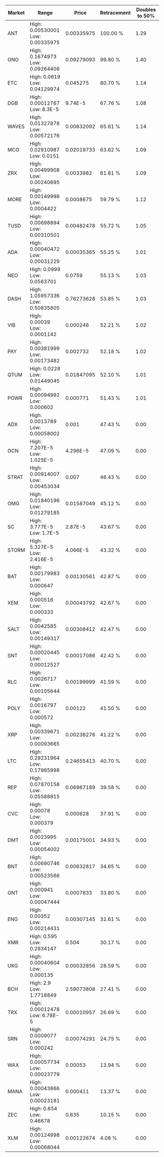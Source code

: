 | Market | Range | Price| Retracement | Doubles to 50% |
| --- | --- | --- | --- | --- |
| ANT | High: 0.00530001<br />Low: 0.00335975 | 0.00335975 | 100.00 % | 1.29 |
| GNO | High: 0.1674973<br />Low: 0.09264408 | 0.09279093 | 99.80 % | 1.40 |
| ETC | High: 0.0619<br />Low: 0.04129974 | 0.045275 | 80.70 % | 1.14 |
| DGB | High: 0.00012767<br />Low: 8.3E-5 | 9.74E-5 | 67.76 % | 1.08 |
| WAVES | High: 0.01327878<br />Low: 0.00572176 | 0.00832092 | 65.61 % | 1.14 |
| MCO | High: 0.02910987<br />Low: 0.0151 | 0.02019733 | 63.62 % | 1.09 |
| ZRX | High: 0.00499908<br />Low: 0.00240895 | 0.0033982 | 61.81 % | 1.09 |
| MORE | High: 0.00149998<br />Low: 0.0004422 | 0.0008675 | 59.79 % | 1.12 |
| TUSD | High: 0.00698894<br />Low: 0.00310501 | 0.00482478 | 55.72 % | 1.05 |
| ADA | High: 0.00040472<br />Low: 0.00031229 | 0.00035365 | 55.25 % | 1.01 |
| NEO | High: 0.0999<br />Low: 0.0563701 | 0.0759 | 55.13 % | 1.03 |
| DASH | High: 1.05957336<br />Low: 0.50835805 | 0.76273628 | 53.85 % | 1.03 |
| VIB | High: 0.00039<br />Low: 0.0001142 | 0.000246 | 52.21 % | 1.02 |
| PAY | High: 0.00381999<br />Low: 0.00173482 | 0.002732 | 52.18 % | 1.02 |
| QTUM | High: 0.0228<br />Low: 0.01449045 | 0.01847095 | 52.10 % | 1.01 |
| POWR | High: 0.00094992<br />Low: 0.000602 | 0.000771 | 51.43 % | 1.01 |
| ADX | High: 0.0013789<br />Low: 0.00058002 | 0.001 | 47.43 % | 0.00 |
| OCN | High: 7.207E-5<br />Low: 1.025E-5 | 4.296E-5 | 47.09 % | 0.00 |
| STRAT | High: 0.00914007<br />Low: 0.00453034 | 0.007 | 46.43 % | 0.00 |
| OMG | High: 0.01840196<br />Low: 0.01279185 | 0.01587049 | 45.12 % | 0.00 |
| SC | High: 3.777E-5<br />Low: 1.7E-5 | 2.87E-5 | 43.67 % | 0.00 |
| STORM | High: 5.327E-5<br />Low: 2.416E-5 | 4.066E-5 | 43.32 % | 0.00 |
| BAT | High: 0.00179983<br />Low: 0.000647 | 0.00130561 | 42.87 % | 0.00 |
| XEM | High: 0.000516<br />Low: 0.000333 | 0.00043792 | 42.67 % | 0.00 |
| SALT | High: 0.0042585<br />Low: 0.00149317 | 0.00308412 | 42.47 % | 0.00 |
| SNT | High: 0.00020445<br />Low: 0.00012527 | 0.00017086 | 42.42 % | 0.00 |
| RLC | High: 0.0026717<br />Low: 0.00105644 | 0.00199999 | 41.59 % | 0.00 |
| POLY | High: 0.0016797<br />Low: 0.000572 | 0.00122 | 41.50 % | 0.00 |
| XRP | High: 0.00339671<br />Low: 0.00093665 | 0.00238276 | 41.22 % | 0.00 |
| LTC | High: 0.29231964<br />Low: 0.17985998 | 0.24655413 | 40.70 % | 0.00 |
| REP | High: 0.07870158<br />Low: 0.05588815 | 0.06967189 | 39.58 % | 0.00 |
| CVC | High: 0.00078<br />Low: 0.000379 | 0.000628 | 37.91 % | 0.00 |
| DMT | High: 0.0023995<br />Low: 0.00054002 | 0.00175001 | 34.93 % | 0.00 |
| BNT | High: 0.00690746<br />Low: 0.00523566 | 0.00632817 | 34.65 % | 0.00 |
| GNT | High: 0.000941<br />Low: 0.00047444 | 0.0007833 | 33.80 % | 0.00 |
| ENG | High: 0.00352<br />Low: 0.00214431 | 0.00307145 | 32.61 % | 0.00 |
| XMR | High: 0.595<br />Low: 0.2934147 | 0.504 | 30.17 % | 0.00 |
| UKG | High: 0.00040604<br />Low: 0.000135 | 0.00032856 | 28.59 % | 0.00 |
| BCH | High: 2.9<br />Low: 1.7718849 | 2.59073808 | 27.41 % | 0.00 |
| TRX | High: 0.00012478<br />Low: 6.78E-5 | 0.00010957 | 26.69 % | 0.00 |
| SRN | High: 0.0009077<br />Low: 0.000242 | 0.00074291 | 24.75 % | 0.00 |
| WAX | High: 0.00057734<br />Low: 0.00023779 | 0.00053 | 13.94 % | 0.00 |
| MANA | High: 0.00043866<br />Low: 0.00023181 | 0.000411 | 13.37 % | 0.00 |
| ZEC | High: 0.654<br />Low: 0.46678 | 0.635 | 10.15 % | 0.00 |
| XLM | High: 0.00124998<br />Low: 0.00068044 | 0.00122674 | 4.08 % | 0.00 |
